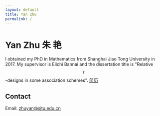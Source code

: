 ```yaml
---
layout: default
title: Yan Zhu
permalink: /
---
```


# Yan Zhu 朱 艳
I obtained my PhD in Mathematics from Shanghai Jiao Tong University in 2017. My supervisor is Eiichi Bannai and the dissertation title is "Relative $$t$$-designs in some association schemes".
[简历](data/cv20160430.pdf)

## Contact

Email: <zhuyan@sjtu.edu.cn>
